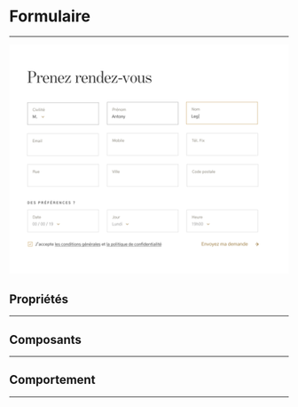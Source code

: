 # Formulaire

---

![carte](./formulaire.png)


## Propriétés

---


## Composants

---


## Comportement

---
